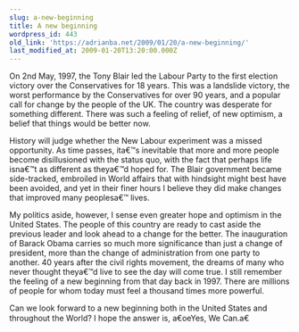```yaml
---
slug: a-new-beginning
title: A new beginning
wordpress_id: 443
old_link: 'https://adrianba.net/2009/01/20/a-new-beginning/'
last_modified_at: 2009-01-20T13:20:00.000Z
---
```


On 2nd May, 1997, the Tony Blair led the Labour Party to the first election victory over the Conservatives for 18 years. This was a landslide victory, the worst performance by the Conservatives for over 90 years, and a popular call for change by the people of the UK. The country was desperate for something different. There was such a feeling of relief, of new optimism, a belief that things would be better now.

 

History will judge whether the New Labour experiment was a missed opportunity. As time passes, ita€™s inevitable that more and more people become disillusioned with the status quo, with the fact that perhaps life isna€™t as different as theya€™d hoped for. The Blair government became side-tracked, embroiled in World affairs that with hindsight might best have been avoided, and yet in their finer hours I believe they did make changes that improved many peoplesa€™ lives.

 

My politics aside, however, I sense even greater hope and optimism in the United States. The people of this country are ready to cast aside the previous leader and look ahead to a change for the better. The inauguration of Barack Obama carries so much more significance than just a change of president, more than the change of administration from one party to another. 40 years after the civil rights movement, the dreams of many who never thought theya€™d live to see the day will come true. I still remember the feeling of a new beginning from that day back in 1997. There are millions of people for whom today must feel a thousand times more powerful.

 

Can we look forward to a new beginning both in the United States and throughout the World? I hope the answer is, a€oeYes, We Can.a€

 

     


 
